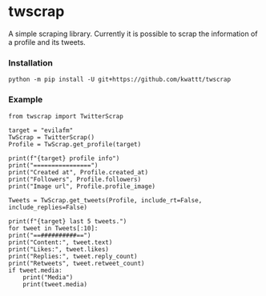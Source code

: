 # twscrap
A simple scraping library.  Currently it is possible to scrap the information of a profile and its tweets.

### Installation
    python -m pip install -U git+https://github.com/kwattt/twscrap

### Example

    from twscrap import TwitterScrap
    
    target = "evilafm"
    TwScrap = TwitterScrap()
    Profile = TwScrap.get_profile(target)
    
    print(f"{target} profile info")
    print("================")
    print("Created at", Profile.created_at)
    print("Followers", Profile.followers)
    print("Image url", Profile.profile_image)
    
    Tweets = TwScrap.get_tweets(Profile, include_rt=False, include_replies=False)
    
    print(f"{target} last 5 tweets.")
    for tweet in Tweets[:10]:
    print("==##########==")
    print("Content:", tweet.text)
    print("Likes:", tweet.likes)
    print("Replies:", tweet.reply_count)
    print("Retweets", tweet.retweet_count)
    if tweet.media:
	    print("Media")
	    print(tweet.media)
